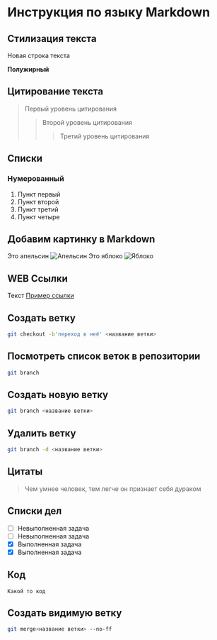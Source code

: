 # Инструкция по языку Markdown

## Стилизация текста

Новая строка текста

**Полужирный**

## Цитирование текста

> Первый уровень цитирования
>
> > Второй уровень цитирования
> >
> > > Третий уровень цитирования

## Списки

### Нумерованный

1. Пункт первый
2. Пункт второй
3. Пункт третий
4. Пункт четыре

## Добавим картинку в Markdown

Это апельсин
![Апельсин](orange.jpg)
Это яблоко
![Яблоко](apple.jpg)

## WEB Ссылки

Текст [Пример ссылки](http://example.com "Всплывающая подсказка")

## Создать ветку

```sh
git checkout -b'переход в неё' <название ветки>
```

## Посмотреть список веток в репозитории

```sh
git branch
```

## Создать новую ветку

```sh
git branch <название ветки>
```

## Удалить ветку

```sh
git branch -d <название ветки>
```

## Цитаты

> Чем умнее человек, тем легче он признает себя дураком

## Списки дел

- [ ] Невыполненная задача
- [ ] Невыполненная задача
- [x] Выполненная задача
- [x] Выполненная задача

## Код

`Какой то код`

## Создать видимую ветку

```sh
git merge<название ветки> --no-ff
```

